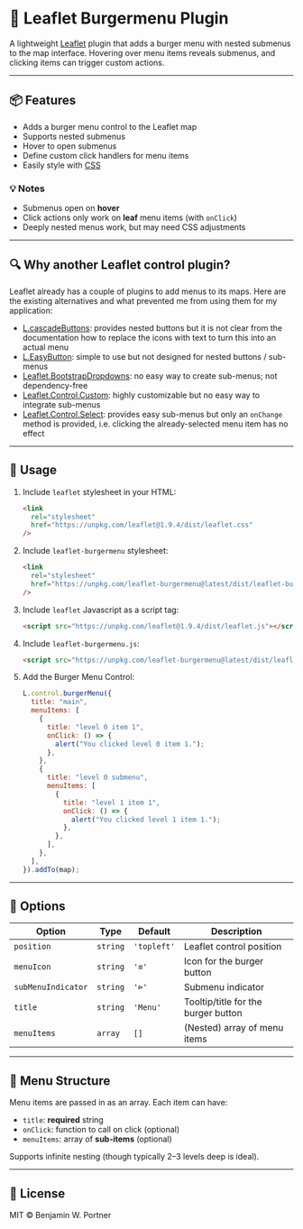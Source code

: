 # 🍔 Leaflet Burgermenu Plugin

A lightweight [Leaflet](https://leafletjs.com/) plugin that adds a burger menu with nested submenus to the map interface.
Hovering over menu items reveals submenus, and clicking items can trigger custom actions.

---

## 📦 Features

- Adds a burger menu control to the Leaflet map
- Supports nested submenus
- Hover to open submenus
- Define custom click handlers for menu items
- Easily style with [CSS](dist/leaflet-burgermenu.css)

### 💡 Notes

- Submenus open on **hover**
- Click actions only work on **leaf** menu items (with `onClick`)
- Deeply nested menus work, but may need CSS adjustments

---

## 🔍 Why another Leaflet control plugin?

Leaflet already has a couple of plugins to add menus to its maps. Here are the existing alternatives and what prevented me from using them for my application:
- [L.cascadeButtons](https://github.com/clavijojuan/L.cascadeButtons): provides nested buttons but it is not clear from the documentation how to replace the icons with text to turn this into an actual menu
- [L.EasyButton](https://github.com/CliffCloud/Leaflet.EasyButton): simple to use but not designed for nested buttons / sub-menus
- [Leaflet.BootstrapDropdowns](https://github.com/mfhsieh/leaflet-bootstrap-dropdowns/): no easy way to create sub-menus; not dependency-free
- [Leaflet.Control.Custom](https://github.com/yigityuce/Leaflet.Control.Custom): highly customizable but no easy way to integrate sub-menus
- [Leaflet.Control.Select](https://github.com/adammertel/Leaflet.Control.Select): provides easy sub-menus but only an `onChange` method is provided, i.e. clicking the already-selected menu item has no effect

---

## 🧪 Usage

1. Include `leaflet` stylesheet in your HTML:
   ```html
   <link
     rel="stylesheet"
     href="https://unpkg.com/leaflet@1.9.4/dist/leaflet.css"
   />
   ```
2. Include `leaflet-burgermenu` stylesheet:
   ```html
   <link
     rel="stylesheet"
     href="https://unpkg.com/leaflet-burgermenu@latest/dist/leaflet-burgermenu.css"
   />
   ```
3. Include `leaflet` Javascript as a script tag:
   ```html
   <script src="https://unpkg.com/leaflet@1.9.4/dist/leaflet.js"></script>
   ```
4. Include `leaflet-burgermenu.js`:
   ```html
   <script src="https://unpkg.com/leaflet-burgermenu@latest/dist/leaflet-burgermenu.umd.min.js"></script>
   ```
5. Add the Burger Menu Control:
   ```js
   L.control.burgerMenu({
     title: "main",
     menuItems: [
       {
         title: "level 0 item 1",
         onClick: () => {
           alert("You clicked level 0 item 1.");
         },
       },
       {
         title: "level 0 submenu",
         menuItems: [
           {
             title: "level 1 item 1",
             onClick: () => {
               alert("You clicked level 1 item 1.");
             },
           },
         ],
       },
     ],
   }).addTo(map);
   ```

---

## 🧩 Options

| Option             | Type       | Default     | Description                                |
|--------------------|------------|-------------|--------------------------------------------|
| `position`         | `string`   | `'topleft'` | Leaflet control position                   |
| `menuIcon`         | `string`   | `'≡'`       | Icon for the burger button                 |
| `subMenuIndicator` | `string`   | `'⊳'`       | Submenu indicator                          |
| `title`            | `string`   | `'Menu'`    | Tooltip/title for the burger button        |
| `menuItems`        | `array`    | `[]`        | (Nested) array of menu items               |

---

## 📁 Menu Structure

Menu items are passed in as an array. Each item can have:

- `title`: **required** string
- `onClick`: function to call on click (optional)
- `menuItems`: array of **sub-items** (optional)

Supports infinite nesting (though typically 2–3 levels deep is ideal).

---

## 📜 License

MIT © Benjamin W. Portner
